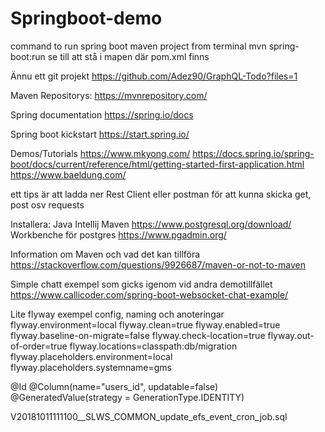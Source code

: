 # Springboot-demo

command to run spring boot maven project from terminal
mvn spring-boot:run
se till att stå i mapen där pom.xml finns

Ännu ett git projekt
https://github.com/Adez90/GraphQL-Todo?files=1

Maven Repositorys:
https://mvnrepository.com/

Spring documentation
https://spring.io/docs

Spring boot kickstart
https://start.spring.io/

Demos/Tutorials 
https://www.mkyong.com/
https://docs.spring.io/spring-boot/docs/current/reference/html/getting-started-first-application.html
https://www.baeldung.com/

ett tips är att ladda ner
Rest Client eller postman för att kunna skicka get, post osv requests

Installera:
Java
Intellij
Maven
https://www.postgresql.org/download/
Workbenche för postgres
https://www.pgadmin.org/

Information om Maven och vad det kan tillföra
https://stackoverflow.com/questions/9926687/maven-or-not-to-maven

Simple chatt exempel som gicks igenom vid andra demotillfället
https://www.callicoder.com/spring-boot-websocket-chat-example/

Lite flyway exempel config, naming och anoteringar
flyway.environment=local
flyway.clean=true
flyway.enabled=true
flyway.baseline-on-migrate=false
flyway.check-location=true
flyway.out-of-order=true
flyway.locations=classpath:db/migration 
flyway.placeholders.environment=local
flyway.placeholders.systemname=gms

@Id
@Column(name="users_id", updatable=false)
@GeneratedValue(strategy = GenerationType.IDENTITY)

V20181011111100__SLWS_COMMON_update_efs_event_cron_job.sql
